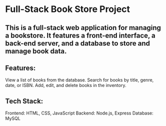 # Full-Stack Book Store Project
## This is a full-stack web application for managing a bookstore. It features a front-end interface, a back-end server, and a database to store and manage book data.

## Features:
View a list of books from the database.
Search for books by title, genre, date, or ISBN.
Add, edit, and delete books in the inventory.

## Tech Stack:
Frontend: HTML, CSS, JavaScript
Backend: Node.js, Express
Database: MySQL 
 
